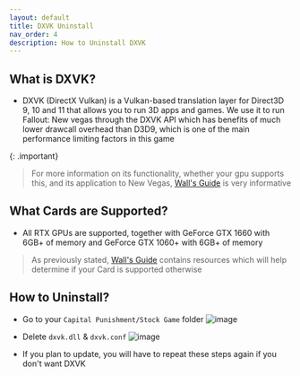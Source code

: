 ```yaml
---
layout: default
title: DXVK Uninstall
nav_order: 4
description: How to Uninstall DXVK
---
```


## **What is DXVK?**

- DXVK (DirectX Vulkan) is a Vulkan-based translation layer for Direct3D 9, 10 and 11 that allows you to run 3D apps and games. We use it to run Fallout: New vegas through the DXVK API which has benefits of much lower drawcall overhead than D3D9, which is one of the main performance limiting factors in this game

{: .important}
> For more information on its functionality, whether your gpu supports this, and its application to New Vegas, [Wall's Guide](https://wallsogb.github.io/FalloutNV-Performance-Guide/#DXVK) is very informative

## **What Cards are Supported?**
- All RTX GPUs are supported, together with GeForce GTX 1660 with 6GB+ of memory and GeForce GTX 1060+ with 6GB+ of memory
> As previously stated, [Wall's Guide](https://wallsogb.github.io/FalloutNV-Performance-Guide/#DXVK) contains resources which will help determine if your Card is supported otherwise

## **How to Uninstall?**
- Go to your `Capital Punishment/Stock Game` folder
![image](https://user-images.githubusercontent.com/112358568/207145060-b823bdde-386e-4ee1-a228-b8a129129040.png)

- Delete `dxvk.dll` & `dxvk.conf`
![image](https://user-images.githubusercontent.com/112358568/207145130-31ad44f0-b345-413a-8eba-cc50615a0eee.png)

- If you plan to update, you will have to repeat these steps again if you don't want DXVK


